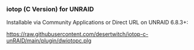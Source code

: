 ### iotop (C Version) for UNRAID

Installable via Community Applications or Direct URL on UNRAID 6.8.3+:

https://raw.githubusercontent.com/desertwitch/iotop-c-unRAID/main/plugin/dwiotopc.plg
